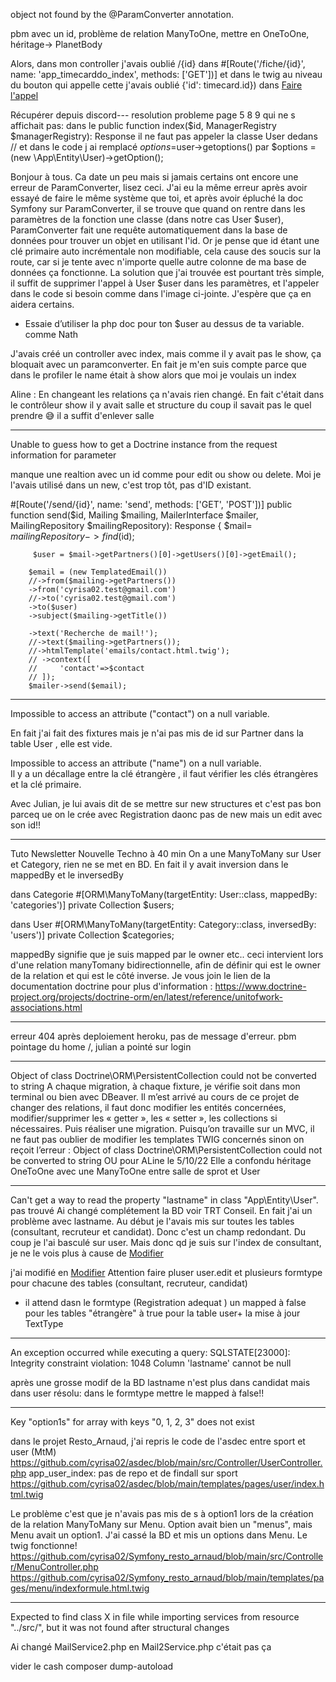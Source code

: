 object not found by the @ParamConverter annotation.

pbm avec un id, problème de relation ManyToOne, mettre en OneToOne, héritage-> PlanetBody

Alors, dans mon controller j'avais oublié /{id} dans #[Route('/fiche/{id}', name: 'app_timecarddo_index', methods: ['GET'])] et dans le twig au niveau du bouton qui appelle cette j'avais oublié {'id': timecard.id}) dans <a href="{{ path('app_timecarddo_index', {'id': timecard.id}) }}">Faire l'appel</a>

Récupérer depuis discord---
resolution probleme page 5 8 9 qui ne s affichait pas: dans le public function index($id, ManagerRegistry $managerRegistry): Response il ne faut pas appeler la classe User dedans
// et dans le code j ai remplacé $options =$user->getoptions() par $options =(new \App\Entity\User)->getOption();

Bonjour à tous. Ca date un peu mais si jamais certains ont encore une erreur de ParamConverter, lisez ceci. J'ai eu la même erreur après avoir essayé de faire le même système que toi, et après avoir épluché la doc Symfony sur ParamConverter, il se trouve que quand on rentre dans les paramètres de la fonction une classe (dans notre cas User $user), ParamConverter fait une requête automatiquement dans la base de données pour trouver un objet en utilisant l'id. Or je pense que id étant une clé primaire auto incrémentale non modifiable, cela cause des soucis sur la route, car si je tente avec n'importe quelle autre colonne de ma base de données ça fonctionne. La solution que j'ai trouvée est pourtant très simple, il suffit de supprimer l'appel à User $user dans les paramètres, et l'appeler dans le code si besoin comme dans l'image ci-jointe. J'espère que ça en aidera certains.

- Essaie d’utiliser la php doc pour ton $user au dessus de ta variable. comme Nath

J'avais créé un controller avec index, mais comme il y avait pas le show, ça bloquait avec un paramconverter.
En fait je m'en suis compte parce que dans le profiler le name était à show alors que moi je voulais un index

Aline : En changeant les relations ça n'avais rien changé. En fait c'était dans le contrôleur show il y avait salle et structure du coup il savait pas le quel prendre 😅 il a suffit d'enlever salle

---

Unable to guess how to get a Doctrine instance from the request information for parameter

manque une realtion avec un id comme pour edit ou show ou delete. Moi je l'avais utilisé dans un new, c'est trop tôt, pas d'ID existant.

#[Route('/send/{id}', name: 'send', methods: ['GET', 'POST'])]
public function send($id, Mailing $mailing, MailerInterface $mailer, MailingRepository $mailingRepository): Response
     {
        $mail= $mailingRepository->find($id);

         $user = $mail->getPartners()[0]->getUsers()[0]->getEmail();

        $email = (new TemplatedEmail())
        //->from($mailing->getPartners())
        ->from('cyrisa02.test@gmail.com')
        //->to('cyrisa02.test@gmail.com')
        ->to($user)
        ->subject($mailing->getTitle())

        ->text('Recherche de mail!');
        //->text($mailing->getPartners());
        //->htmlTemplate('emails/contact.html.twig');
        // ->context([
        //     'contact'=>$contact
        // ]);
        $mailer->send($email);

---

Impossible to access an attribute ("contact") on a null variable.

En fait j'ai fait des fixtures mais je n'ai pas mis de id sur Partner dans la table User , elle est vide.

Impossible to access an attribute ("name") on a null variable.  
Il y a un décallage entre la clé étrangère , il faut vérifier les clés étrangères et la clé primaire.

Avec Julian, je lui avais dit de se mettre sur new structures et c'est pas bon parceq ue on le crée avec Registration daonc pas de new mais un edit avec son id!!

---

Tuto Newsletter Nouvelle Techno à 40 min
On a une ManyToMany sur User et Category, rien ne se met en BD.
En fait il y avait inversion dans le mappedBy et le inversedBy

dans Categorie #[ORM\ManyToMany(targetEntity: User::class, mappedBy: 'categories')]
private Collection $users;

dans User #[ORM\ManyToMany(targetEntity: Category::class, inversedBy: 'users')]
private Collection $categories;

mappedBy signifie que je suis mapped par le owner etc..
ceci intervient lors d'une relation manyTomany bidirectionnelle, afin de définir qui est le owner de la relation et qui est le côté inverse.
Je vous join le lien de la documentation doctrine pour plus d'information :
https://www.doctrine-project.org/projects/doctrine-orm/en/latest/reference/unitofwork-associations.html

---

erreur 404 après deploiement heroku, pas de message d'erreur.
pbm pointage du home /, julian a pointé sur login

---

Object of class Doctrine\ORM\PersistentCollection could not be converted to string
A chaque migration, à chaque fixture, je vérifie soit dans mon terminal ou bien avec DBeaver. Il m’est arrivé au cours de ce projet de changer des relations, il faut donc modifier les entités concernées, modifier/supprimer les « getter », les « setter », les collections si nécessaires. Puis réaliser une migration. Puisqu’on travaille sur un MVC, il ne faut pas oublier de modifier les templates TWIG concernés sinon on reçoit l’erreur : Object of class Doctrine\ORM\PersistentCollection could not be converted to string OU pour ALine le 5/10/22 Elle a confondu héritage OneToOne avec une ManyToOne entre salle de sprot et User

---

Can't get a way to read the property "lastname" in class "App\Entity\User". pas trouvé
Ai changé complétement la BD voir TRT Conseil. En fait j'ai un problème avec lastname. Au début je l'avais mis sur toutes les tables (consultant, recruteur et candidat). Donc c'est un champ redondant. Du coup je l'ai basculé sur user. Mais donc qd je suis sur l'index de consultant, je ne le vois plus à cause de <a class="btn btn-secondary btn-lg mt-4" href="{{ path('app_consultant_edit', {'id': consultant.id}) }}">Modifier</a>

j'ai modifié en <a class="btn btn-secondary btn-lg mt-4" href="{{ path('app_user_edit', {'id': consultant.user.id}) }}">Modifier</a>
Attention faire pluser user.edit et plusieurs formtype pour chacune des tables (consultant, recruteur, candidat)

- il attend dasn le formtype (Registration adequat ) un mapped à false pour les tables "étrangère" à true pour la table user+ la mise à jour TextType

---

An exception occurred while executing a query: SQLSTATE[23000]: Integrity constraint violation: 1048 Column 'lastname' cannot be null

après une grosse modif de la BD lastname n'est plus dans candidat mais dans user
résolu: dans le formtype mettre le mapped à false!!

---

Key "option1s" for array with keys "0, 1, 2, 3" does not exist

dans le projet Resto_Arnaud, j'ai repris le code de l'asdec entre sport et user (MtM)
https://github.com/cyrisa02/asdec/blob/main/src/Controller/UserController.php
app_user_index: pas de repo et de findall sur sport
https://github.com/cyrisa02/asdec/blob/main/templates/pages/user/index.html.twig

Le problème c'est que je n'avais pas mis de s à option1 lors de la création de la relation ManyToMany sur Menu.
Option avait bien un "menus", mais Menu avait un option1. J'ai cassé la BD et mis un options dans Menu. Le twig fonctionne!
https://github.com/cyrisa02/Symfony_resto_arnaud/blob/main/src/Controller/MenuController.php
https://github.com/cyrisa02/Symfony_resto_arnaud/blob/main/templates/pages/menu/indexformule.html.twig

---

Expected to find class X in file while importing services from resource "../src/", but it was not found after structural changes

Ai changé MailService2.php en Mail2Service.php c'était pas ça

vider le cash
composer dump-autoload
